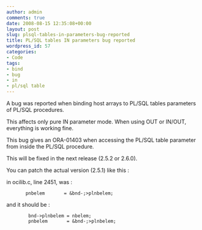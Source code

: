 ```yaml
---
author: admin
comments: true
date: 2008-08-15 12:35:08+00:00
layout: post
slug: plsql-tables-in-parameters-bug-reported
title: PL/SQL tables IN parameters bug reported
wordpress_id: 57
categories:
- Code
tags:
- bind
- bug
- in
- pl/sql table
---
```


A bug was reported when binding host arrays to PL/SQL tables parameters of PL/SQL procedures.

This affects only pure IN parameter mode. When using OUT or IN/OUT, everything is working fine.

This bug gives an ORA-01403 when accessing the PL/SQL table parameter from inside the PL/SQL procedure.

This will be fixed in the next release (2.5.2 or 2.6.0).

You can patch the actual version (2.5.1) like this :

in ocilib.c, line 2451, was :

 
    
      
           pnbelem       = &bnd-;>plnbelem;
    



and it should be :


    
      
            bnd->plnbelem = nbelem;
            pnbelem       = &bnd-;>plnbelem;
    





